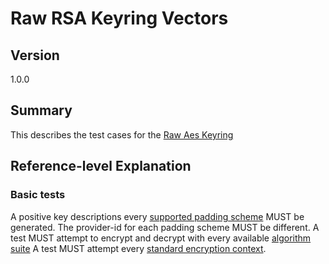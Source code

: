[//]: # "Copyright Amazon.com Inc. or its affiliates. All Rights Reserved."
[//]: # "SPDX-License-Identifier: CC-BY-SA-4.0"

# Raw RSA Keyring Vectors

## Version

1.0.0

## Summary

This describes the test cases for the [Raw Aes Keyring](../../raw-aes-keyring.md)

## Reference-level Explanation

### Basic tests

A positive key descriptions every [supported padding scheme](../../raw-rsa-keyring.md#supported-padding-schemes) MUST be generated.
The provider-id for each padding scheme MUST be different.
A test MUST attempt to encrypt and decrypt
with every available [algorithm suite](../../algorithm-suites.md#algorithm-suite-id)
A test MUST attempt every [standard encryption context](./encryption-context.md#standard-encryption-contexts).
